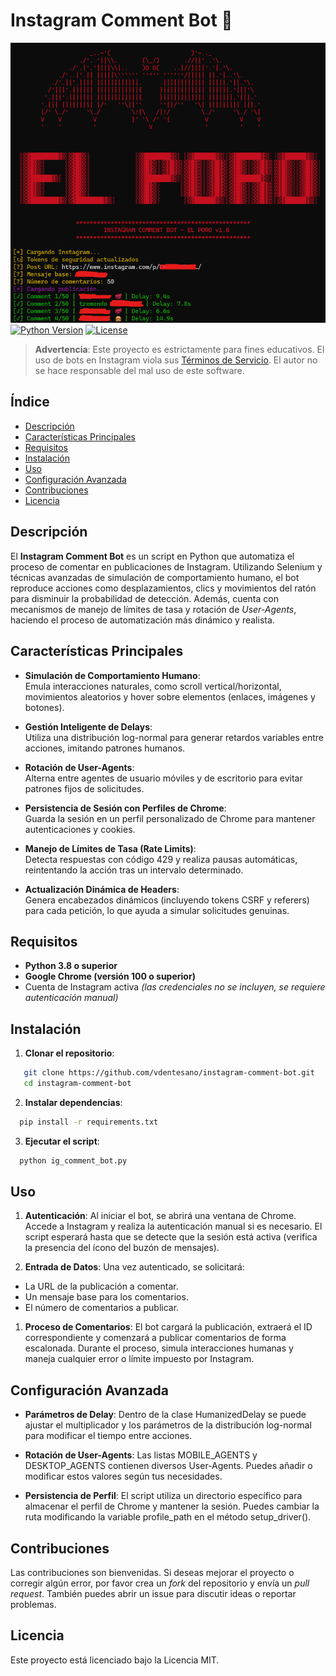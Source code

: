 # Instagram Comment Bot 🤖

![Instagram Comment Bot - EL PORO](banner.png)
[![Python Version](https://img.shields.io/badge/python-3.8%2B-blue)](https://www.python.org/downloads/)
[![License](https://img.shields.io/badge/license-MIT-green)](LICENSE)

> **Advertencia**: Este proyecto es estrictamente para fines educativos. El uso de bots en Instagram viola sus [Términos de Servicio](https://help.instagram.com/581066165581870). El autor no se hace responsable del mal uso de este software.

## Índice

- [Descripción](#descripción)
- [Características Principales](#características-principales)
- [Requisitos](#requisitos)
- [Instalación](#instalación)
- [Uso](#uso)
- [Configuración Avanzada](#configuración-avanzada)
- [Contribuciones](#contribuciones)
- [Licencia](#licencia)

## Descripción

El **Instagram Comment Bot** es un script en Python que automatiza el proceso de comentar en publicaciones de Instagram. Utilizando Selenium y técnicas avanzadas de simulación de comportamiento humano, el bot reproduce acciones como desplazamientos, clics y movimientos del ratón para disminuir la probabilidad de detección. Además, cuenta con mecanismos de manejo de límites de tasa y rotación de *User-Agents*, haciendo el proceso de automatización más dinámico y realista.

## Características Principales

- **Simulación de Comportamiento Humano**:  
  Emula interacciones naturales, como scroll vertical/horizontal, movimientos aleatorios y hover sobre elementos (enlaces, imágenes y botones).

- **Gestión Inteligente de Delays**:  
  Utiliza una distribución log-normal para generar retardos variables entre acciones, imitando patrones humanos.

- **Rotación de User-Agents**:  
  Alterna entre agentes de usuario móviles y de escritorio para evitar patrones fijos de solicitudes.

- **Persistencia de Sesión con Perfiles de Chrome**:  
  Guarda la sesión en un perfil personalizado de Chrome para mantener autenticaciones y cookies.

- **Manejo de Límites de Tasa (Rate Limits)**:  
  Detecta respuestas con código 429 y realiza pausas automáticas, reintentando la acción tras un intervalo determinado.

- **Actualización Dinámica de Headers**:  
  Genera encabezados dinámicos (incluyendo tokens CSRF y referers) para cada petición, lo que ayuda a simular solicitudes genuinas.

## Requisitos

- **Python 3.8 o superior**  
- **Google Chrome (versión 100 o superior)**
- Cuenta de Instagram activa *(las credenciales no se incluyen, se requiere autenticación manual)*

## Instalación

1. **Clonar el repositorio**:
```bash
   git clone https://github.com/vdentesano/instagram-comment-bot.git
   cd instagram-comment-bot
```

2. **Instalar dependencias**:
```bash
  pip install -r requirements.txt
```

3. **Ejecutar el script**:
```bash
  python ig_comment_bot.py
```

## Uso

1. **Autenticación**:
  Al iniciar el bot, se abrirá una ventana de Chrome. Accede a Instagram y realiza la autenticación manual si es necesario.
  El script esperará hasta que se detecte que la sesión está activa (verifica la presencia del ícono del buzón de mensajes).

1. **Entrada de Datos**:
  Una vez autenticado, se solicitará:
  - La URL de la publicación a comentar.
  - Un mensaje base para los comentarios.
  - El número de comentarios a publicar.

1. **Proceso de Comentarios**:
  El bot cargará la publicación, extraerá el ID correspondiente y comenzará a publicar comentarios de forma escalonada. Durante el proceso, simula interacciones humanas y maneja cualquier error o límite impuesto por Instagram.

## Configuración Avanzada

- **Parámetros de Delay**:
  Dentro de la clase HumanizedDelay se puede ajustar el multiplicador y los parámetros de la distribución log-normal para modificar el tiempo entre acciones.

- **Rotación de User-Agents**:
  Las listas MOBILE_AGENTS y DESKTOP_AGENTS contienen diversos User-Agents. Puedes añadir o modificar estos valores según tus necesidades.

- **Persistencia de Perfil**:
  El script utiliza un directorio específico para almacenar el perfil de Chrome y mantener la sesión. Puedes cambiar la ruta modificando la variable profile_path en el método setup_driver().

## Contribuciones

Las contribuciones son bienvenidas. Si deseas mejorar el proyecto o corregir algún error, por favor crea un *fork* del repositorio y envía un *pull request*. También puedes abrir un issue para discutir ideas o reportar problemas.

## Licencia
Este proyecto está licenciado bajo la Licencia MIT.
